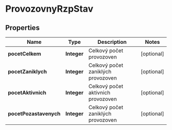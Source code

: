 

# ProvozovnyRzpStav


## Properties

| Name | Type | Description | Notes |
|------------ | ------------- | ------------- | -------------|
|**pocetCelkem** | **Integer** | Celkový počet provozoven |  [optional] |
|**pocetZaniklych** | **Integer** | Celkový počet zaniklých provozoven |  [optional] |
|**pocetAktivnich** | **Integer** | Celkový počet aktivnich provozoven |  [optional] |
|**pocetPozastavenych** | **Integer** | Celkový počet zaniklých provozoven |  [optional] |



